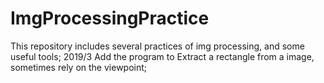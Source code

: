 # ImgProcessingPractice
This repository includes several practices of img processing, and some useful tools;
2019/3 Add the program to Extract a rectangle from a image, sometimes rely on the viewpoint;

